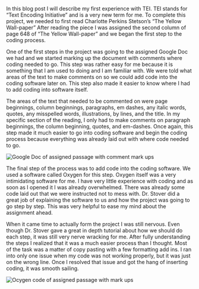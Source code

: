 In this blog post I will describe my first experience with TEI. TEI stands for “Text Encoding Initiative” and is a very new term for me. To complete this project, we needed to first read Charlotte Perkins Stetson’s “The Yellow Wall-paper” After reading the piece I was assigned the second column of page 648 of “The Yellow Wall-paper” and we began the first step to the coding process. 

One of the first steps in the project was going to the assigned Google Doc we had and we started marking up the document with comments where coding needed to go. This step was rather easy for me because it is something that I am used to doing and I am familiar with. We were told what areas of the text to make comments on so we could add code into the coding software later on. This step also made it easier to know where I had to add coding into software itself. 
  
The areas of the text that needed to be commented on were page beginnings, column beginnings, paragraphs, em dashes, any italic words, quotes, any misspelled words, illustrations, by lines, and the title. In my specific section of the reading, I only had to make comments on paragraph beginnings, the column beginning, quotes, and em-dashes. Once again, this step made it much easier to go into coding software and begin the coding process because everything was already laid out with where code needed to go. 

![Google Doc of assigned passage with comment mark ups](https://ashleybaradari.github.io/ashleybaradari/images/GoogleDoc.png)

The final step of the process was to add code into the coding software. We used a software called Oxygen for this step. Oxygen itself was a very intimidating software for me. I have very little experience with coding and as soon as I opened it I was already overwhelmed. There was already some code laid out that we were instructed not to mess with. Dr. Stover did a great job of explaining the software to us and how the project was going to go step by step. This was very helpful to ease my mind about the assignment ahead. 

When it came time to actually form the project I was still nervous. Even though Dr. Stover gave a great in depth tutorial about how we should do each step, it was still very nerve wracking for me. After fully understanding the steps I realized that it was a much easier process than I thought. Most of the task was a matter of copy pasting with a few formatting add ins. I ran into only one issue when my code was not working properly, but it was just on the wrong line. Once I resolved that issue and got the hang of inserting coding, it was smooth sailing. 


![Ocygen code of assigned passage with mark ups](https://ashleybaradari.github.io/ashleybaradari/images/Oxygen.png)
